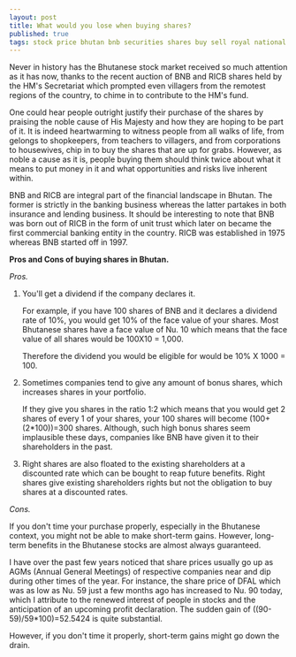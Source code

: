 ```yaml
---
layout: post
title: What would you lose when buying shares?
published: true
tags: stock price bhutan bnb securities shares buy sell royal national bank
---
```


Never in history has the Bhutanese stock market received so much attention as it has now, thanks to the recent auction of BNB and RICB shares held by the HM's Secretariat which prompted even villagers from the remotest regions of the country, to chime in to contribute to the HM's fund. 

One could hear people outright justify their purchase of the shares by praising the noble cause of His Majesty and how they are hoping to be part of it. It is indeed heartwarming to witness people from all walks of life, from gelongs to shopkeepers, from teachers to villagers, and from corporations to housewives, chip in to buy the shares that are up for grabs. However, as noble a cause as it is, people buying them should think twice about what it means to put money in it and what opportunities and risks live inherent within.

BNB and RICB are integral part of the financial landscape in Bhutan. The former is strictly in the banking business whereas the latter partakes in both insurance and lending business. It should be interesting to note that BNB was born out of RICB in the form of unit trust which later on became the first commercial banking entity in the country. RICB was established in 1975 whereas BNB started off in 1997.

**Pros and Cons of buying shares in Bhutan.**

*Pros.*

 1. You'll get a dividend if the company declares it.

	For example, if you have 100 shares of BNB and it declares a dividend rate of 10%, you would get 10% of the face value of your shares. Most Bhutanese shares have a face value of Nu. 10 which means that the face value of all shares would be 100X10 = 1,000.

	Therefore the dividend you would be eligible for would be 10% X 1000 = 100.

 2. Sometimes companies tend to give any amount of bonus shares, which increases shares in your portfolio. 

	If they give you shares in the ratio 1:2 which means that you would get 2 shares of every 1 of your shares, your 100 shares will become (100+(2*100))=300 shares. Although, such high bonus shares seem implausible these days, companies like BNB have given it to their shareholders in the past.

 3. Right shares are also floated to the existing shareholders at a discounted rate which can be bought to reap future benefits. Right shares give existing shareholders rights but not the obligation to buy shares at a discounted rates.

*Cons.*

If you don't time your purchase properly, especially in the Bhutanese context, you might not be able to make short-term gains. However, long-term benefits in the Bhutanese stocks are almost always guaranteed.

I have over the past few years noticed that share prices usually go up as AGMs (Annual General Meetings) of respective companies near and dip during other times of the year. For instance, the share price of DFAL which was as low as Nu. 59 just a few months ago has increased to Nu. 90 today, which I attribute to the renewed interest of people in stocks and the anticipation of an upcoming profit declaration. The sudden gain of ((90-59)/59*100)=52.5424 is quite substantial.

However, if you don't time it properly, short-term gains might go down the drain.



